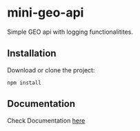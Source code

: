 # mini-geo-api
Simple GEO api with logging functionalitites.

## Installation
Download or clone the project:

```
npm install
```

## Documentation
Check Documentation [here](https://brh-mini-geo-api.herokuapp.com)